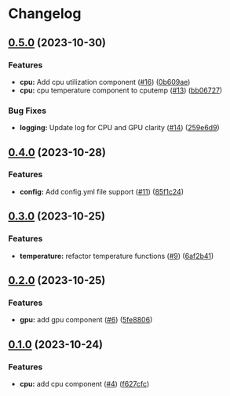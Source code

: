 # Changelog

## [0.5.0](https://github.com/freddiehaddad/swaybar/compare/v0.4.0...v0.5.0) (2023-10-30)


### Features

* **cpu:** Add cpu utilization component ([#16](https://github.com/freddiehaddad/swaybar/issues/16)) ([0b609ae](https://github.com/freddiehaddad/swaybar/commit/0b609aeccd3d13299f4867f2ffa77502c4609e00))
* **cpu:** cpu temperature component to cputemp ([#13](https://github.com/freddiehaddad/swaybar/issues/13)) ([bb06727](https://github.com/freddiehaddad/swaybar/commit/bb06727b1df5fb874af9e53b98f3b811d6538660))


### Bug Fixes

* **logging:** Update log for CPU and GPU clarity ([#14](https://github.com/freddiehaddad/swaybar/issues/14)) ([259e6d9](https://github.com/freddiehaddad/swaybar/commit/259e6d95c1d44d11e4446b20a09e275e7778d2d7))

## [0.4.0](https://github.com/freddiehaddad/swaybar/compare/v0.3.0...v0.4.0) (2023-10-28)


### Features

* **config:** Add config.yml file support ([#11](https://github.com/freddiehaddad/swaybar/issues/11)) ([85f1c24](https://github.com/freddiehaddad/swaybar/commit/85f1c24b7f17c6795248479d7d79696e206d9008))

## [0.3.0](https://github.com/freddiehaddad/swaybar/compare/v0.2.0...v0.3.0) (2023-10-25)


### Features

* **temperature:** refactor temperature functions ([#9](https://github.com/freddiehaddad/swaybar/issues/9)) ([6af2b41](https://github.com/freddiehaddad/swaybar/commit/6af2b41f955b1c6c4baf79b579cf3bc05db3d461))

## [0.2.0](https://github.com/freddiehaddad/swaybar/compare/v0.1.0...v0.2.0) (2023-10-25)


### Features

* **gpu:** add gpu component ([#6](https://github.com/freddiehaddad/swaybar/issues/6)) ([5fe8806](https://github.com/freddiehaddad/swaybar/commit/5fe8806a4e5783f8bc51c5e3d4b5641973149e0f))

## [0.1.0](https://github.com/freddiehaddad/swaybar/compare/v0.0.1...v0.1.0) (2023-10-24)


### Features

* **cpu:** add cpu component ([#4](https://github.com/freddiehaddad/swaybar/issues/4)) ([f627cfc](https://github.com/freddiehaddad/swaybar/commit/f627cfcb23a8df0c85b77c60d6924b85a3acc6e0))
